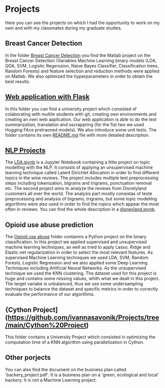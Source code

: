 # Projects
Here you can see the projects on which I had the opportunity to work on my own and with my classmates during my graduate studies.

## Breast Cancer Detection
In the folder [Breast Cancer Detection](https://github.com/ivannasavonik/Projects/tree/main/Breast%20Cancer%20Detection) you find the Matlab project on the Breast Cancer Detection (Variables Machine Learning binary models (LDA, QDA, SVM, Logistic Regerssion, Naive Bayes Classifier, Classification trees, Random Forests) and feature selection and reduction methods were applied on Matlab. We also optimized the hyperparameters in order to obtain the best results.

## [Web application with Flask](https://github.com/ivannasavonik/Projects/tree/main/Web%20application%20with%20Flask)

In this folder you can find a university project which consisted of colaborating with multile students with git, creating own environments and creating an own web aaplication. Our web application is able to do the text summarization, translation and sscrappring (for the fist two we used Hugging FAce pretraoned models). We also introduce some unit tests. The folder contains its own [README.md](https://github.com/ivannasavonik/Projects/blob/main/Web%20application%20with%20Flask/README.md) file with more detailed description.


## [NLP Projects](https://github.com/ivannasavonik/Projects/tree/main/NLP%20Projects)
The [LDA.ipynb](https://github.com/ivannasavonik/Projects/blob/main/NLP%20Projects/LDA.ipynb) is a Jupyter Notebook containing a little project on topic modelling with the NLP. It consists of applying an unsupervised machine learning technique called Latent Dirichlet Allocation in order to find different topics in the wine reviews. The project includes multiple text preprocessing steps including tokenization, bigrams and trigrams, ponctuation removal etc.
The second project aims to analyze the reviews from Disnelyland customers all over the world. The analysis part mostly consistas of texte preprocessing and analysis of bigrams, trigrams, but some topic modelling algorithms were also used in order to find the ropics which appear the most often in reviews. You can find the whole description in a [disneyland.ipynb](https://github.com/ivannasavonik/Projects/blob/main/NLP%20Projects/disneyland.ipynb).


## Opioid use abuse prediction
The [Opioid use abuse](https://github.com/ivannasavonik/Projects/tree/main/Opioid%20use%20abuse) folder contanins a Python project on the binary classification. In this project we applied supervised and unsupervised machine learning techniques, as well as tried to apply Lasso, Ridge and Elastic net regularization in order to select the most relevant features. As supervised Machine Learning techniques we used LDA, SVM, Random Forests, Logistic Regression and we also applied some Deep Learning Techniques including Artificial Neural Networks. As the unsupervised technique we used the KNN clustering. The dataset used for this project is huge and contains some missing values, whith what we dealt in this project. The target variabe is unbalanced, thus we use some undersampling techniques to balance the dataset and specific metrics in order to correctly evaluate the performance of our algorithms.

## {Cython Project](https://github.com/ivannasavonik/Projects/tree/main/Cython%20Project)

This folder contains a University Project which consisted in optimizing the computation time of a KNN algorithm using parallelization in Cython.
## Other porjects 
You can also find the document on the business plan called 'backery_project.pdf'. It is a business plan on a 'green, ecological and local' backery. It is not a Machine Learning project.
